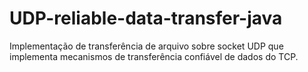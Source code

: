 # UDP-reliable-data-transfer-java
Implementação de transferência de arquivo sobre socket UDP que implementa mecanismos de transferência confiável de dados do TCP.
